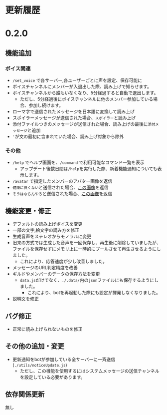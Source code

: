 # 更新履歴

# 0.2.0

## 機能追加

### ボイス関連

- `/set_voice` で各サーバー,各ユーザーごとに声を設定、保存可能に
- ボイスチャンネルにメンバーが入退出した際、読み上げで知らせます。
- ボイスチャンネルから誰もいなくなり、5分経過すると自動で退出します。
  - ただし、5分経過後にボイスチャンネルに他のメンバー参加している場合、参加し続けます。
- ローマ字で送信されたメッセージを日本語に変換して読み上げ
- スポイラーメッセージが送信された場合、`スポイラー`と読み上げ
- 添付ファイルつきのメッセージが送信された場合、読み上げの最後に`添付メッセージ`と追加
- `'`が文の最初に含まれていた場合、読み上げ対象から除外

### その他

- `/help` でヘルプ画面を、`/command` で利用可能なコマンド一覧を表示
  - アップデート後数日間は`/help`を実行した際、新着機能通知についても表示します。
- `/avatar` で指定したメンバーのアバター画像を返信
- `健康に良くない`と送信された場合、[この画像](https://i.imgur.com/fCAbCPu.png)を返信
- `そうはならんやろ`と送信された場合、[この画像](https://gyazo.com/a90d3aa5edf71c5e132f72d8a8254ce8/max_size/1000)を返信

## 機能変更・修正

- デフォルトの読み上げボイスを変更
- 一部の文字,絵文字の読み方を修正
- 生成音声をステレオからモノラルに変更
- 旧来の方式では生成した音声を一回保存し、再生後に削除していましたが、ファイルを保存せずにメモリ上に一時的にプールさせて再生させるようにしました。
  - これにより、応答速度が少し改善しました。
- メッセージのURL判定精度を改善
- ギルドやメンバーのデータの保存方法を変更
  - `data.js`だけでなく、`./.data/`内の`json`ファイルにも保存するようにしました。
    - これにより、botを再起動した際にも設定が揮発しなくなりました。
- 説明文を修正

## バグ修正

- 正常に読み上げられないものを修正

## その他の追加・変更

- 更新通知をbotが参加している全サーバーに一斉送信(`./utils/noticeUpdate.js`)
  - ただし、この機能を使用するにはシステムメッセージの送信チャンネルを設定している必要があります。

## 依存関係更新

無し
